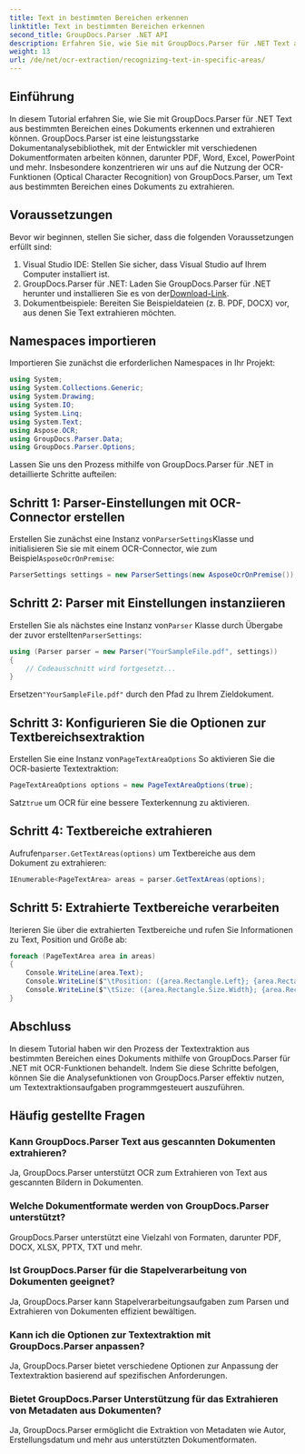```yaml
---
title: Text in bestimmten Bereichen erkennen
linktitle: Text in bestimmten Bereichen erkennen
second_title: GroupDocs.Parser .NET API
description: Erfahren Sie, wie Sie mit GroupDocs.Parser für .NET Text aus bestimmten Bereichen in Dokumenten mit OCR-Funktionen extrahieren.
weight: 13
url: /de/net/ocr-extraction/recognizing-text-in-specific-areas/
---
```

## Einführung
In diesem Tutorial erfahren Sie, wie Sie mit GroupDocs.Parser für .NET Text aus bestimmten Bereichen eines Dokuments erkennen und extrahieren können. GroupDocs.Parser ist eine leistungsstarke Dokumentanalysebibliothek, mit der Entwickler mit verschiedenen Dokumentformaten arbeiten können, darunter PDF, Word, Excel, PowerPoint und mehr. Insbesondere konzentrieren wir uns auf die Nutzung der OCR-Funktionen (Optical Character Recognition) von GroupDocs.Parser, um Text aus bestimmten Bereichen eines Dokuments zu extrahieren.
## Voraussetzungen
Bevor wir beginnen, stellen Sie sicher, dass die folgenden Voraussetzungen erfüllt sind:
1. Visual Studio IDE: Stellen Sie sicher, dass Visual Studio auf Ihrem Computer installiert ist.
2.  GroupDocs.Parser für .NET: Laden Sie GroupDocs.Parser für .NET herunter und installieren Sie es von der[Download-Link](https://releases.groupdocs.com/parser/net/).
3. Dokumentbeispiele: Bereiten Sie Beispieldateien (z. B. PDF, DOCX) vor, aus denen Sie Text extrahieren möchten.

## Namespaces importieren
Importieren Sie zunächst die erforderlichen Namespaces in Ihr Projekt:
```csharp
using System;
using System.Collections.Generic;
using System.Drawing;
using System.IO;
using System.Linq;
using System.Text;
using Aspose.OCR;
using GroupDocs.Parser.Data;
using GroupDocs.Parser.Options;
```

Lassen Sie uns den Prozess mithilfe von GroupDocs.Parser für .NET in detaillierte Schritte aufteilen:
## Schritt 1: Parser-Einstellungen mit OCR-Connector erstellen
 Erstellen Sie zunächst eine Instanz von`ParserSettings`Klasse und initialisieren Sie sie mit einem OCR-Connector, wie zum Beispiel`AsposeOcrOnPremise`:
```csharp
ParserSettings settings = new ParserSettings(new AsposeOcrOnPremise());
```
## Schritt 2: Parser mit Einstellungen instanziieren
 Erstellen Sie als nächstes eine Instanz von`Parser` Klasse durch Übergabe der zuvor erstellten`ParserSettings`:
```csharp
using (Parser parser = new Parser("YourSampleFile.pdf", settings))
{
    // Codeausschnitt wird fortgesetzt...
}
```
 Ersetzen`"YourSampleFile.pdf"` durch den Pfad zu Ihrem Zieldokument.
## Schritt 3: Konfigurieren Sie die Optionen zur Textbereichsextraktion
 Erstellen Sie eine Instanz von`PageTextAreaOptions` So aktivieren Sie die OCR-basierte Textextraktion:
```csharp
PageTextAreaOptions options = new PageTextAreaOptions(true);
```
 Satz`true` um OCR für eine bessere Texterkennung zu aktivieren.
## Schritt 4: Textbereiche extrahieren
 Aufrufen`parser.GetTextAreas(options)` um Textbereiche aus dem Dokument zu extrahieren:
```csharp
IEnumerable<PageTextArea> areas = parser.GetTextAreas(options);
```
## Schritt 5: Extrahierte Textbereiche verarbeiten
Iterieren Sie über die extrahierten Textbereiche und rufen Sie Informationen zu Text, Position und Größe ab:
```csharp
foreach (PageTextArea area in areas)
{
    Console.WriteLine(area.Text);
    Console.WriteLine($"\tPosition: ({area.Rectangle.Left}; {area.Rectangle.Top})");
    Console.WriteLine($"\tSize: ({area.Rectangle.Size.Width}; {area.Rectangle.Size.Height})");
}
```

## Abschluss
In diesem Tutorial haben wir den Prozess der Textextraktion aus bestimmten Bereichen eines Dokuments mithilfe von GroupDocs.Parser für .NET mit OCR-Funktionen behandelt. Indem Sie diese Schritte befolgen, können Sie die Analysefunktionen von GroupDocs.Parser effektiv nutzen, um Textextraktionsaufgaben programmgesteuert auszuführen.

## Häufig gestellte Fragen
### Kann GroupDocs.Parser Text aus gescannten Dokumenten extrahieren?
Ja, GroupDocs.Parser unterstützt OCR zum Extrahieren von Text aus gescannten Bildern in Dokumenten.
### Welche Dokumentformate werden von GroupDocs.Parser unterstützt?
GroupDocs.Parser unterstützt eine Vielzahl von Formaten, darunter PDF, DOCX, XLSX, PPTX, TXT und mehr.
### Ist GroupDocs.Parser für die Stapelverarbeitung von Dokumenten geeignet?
Ja, GroupDocs.Parser kann Stapelverarbeitungsaufgaben zum Parsen und Extrahieren von Dokumenten effizient bewältigen.
### Kann ich die Optionen zur Textextraktion mit GroupDocs.Parser anpassen?
Ja, GroupDocs.Parser bietet verschiedene Optionen zur Anpassung der Textextraktion basierend auf spezifischen Anforderungen.
### Bietet GroupDocs.Parser Unterstützung für das Extrahieren von Metadaten aus Dokumenten?
Ja, GroupDocs.Parser ermöglicht die Extraktion von Metadaten wie Autor, Erstellungsdatum und mehr aus unterstützten Dokumentformaten.